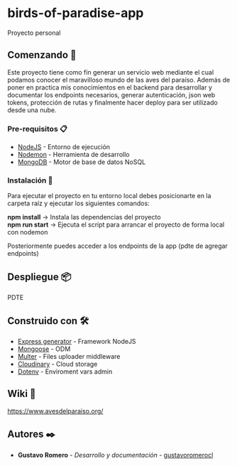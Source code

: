 # birds-of-paradise-app
Proyecto personal

## Comenzando 🚀

Este proyecto tiene como fín generar un servicio web mediante el cual podamos conocer el maravilloso mundo de las aves del paraíso. Además de poner en practica mis conocimientos en el backend para desarrollar y documentar los endpoints necesarios, generar autenticación, json web tokens, protección de rutas y finalmente hacer deploy para ser utilizado desde una nube.

### Pre-requisitos 📋

* [NodeJS](https://nodejs.org/en/download/) - Entorno de ejecución 
* [Nodemon](https://www.npmjs.com/package/nodemon) - Herramienta de desarrollo
* [MongoDB](https://www.mongodb.com/docs/manual/installation/) - Motor de base de datos NoSQL

### Instalación 🔧

Para ejecutar el proyecto en tu entorno local debes posicionarte en la carpeta raíz y ejecutar los siguientes comandos:

**npm install** -> Instala las dependencias del proyecto  
**npm run start** -> Ejecuta el script para arrancar el proyecto de forma local con nodemon

Posteriormente puedes acceder a los endpoints de la app (pdte de agregar endpoints)

## Despliegue 📦

PDTE

## Construido con 🛠️

* [Express generator](https://expressjs.com/es/starter/generator.html) - Framework NodeJS
* [Mongoose](https://mongoosejs.com/docs/index.html) - ODM
* [Multer](https://www.npmjs.com/package/multer) - Files uploader middleware
* [Cloudinary](https://cloudinary.com/documentation) - Cloud storage
* [Dotenv](https://www.npmjs.com/package/dotenv) - Enviroment vars admin

## Wiki 📖

https://www.avesdelparaiso.org/

## Autores ✒️

* **Gustavo Romero** - *Desarrollo y documentación* - [gustavoromerocl](https://github.com/gustavoromerocl)


